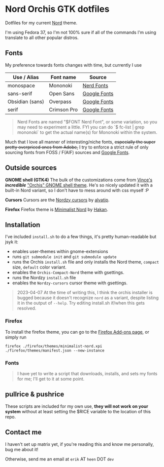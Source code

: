 # Nord Orchis GTK dotfiles

Dotfiles for my current [Nord](https://nordtheme.com) theme.

I'm using Fedora 37, so I'm not 100% sure if all of the commands I'm using translate to all other popular distros.


## Fonts

My preference towards fonts changes with time, but currently I use

| Use / Alias 		| Font name		| Source															|
| ---				| ---			| ---																|
| monospace			| Mononoki		| [Nerd Fonts](https://github.com/ryanoasis/nerd-fonts/releases/)	|
| sans-serif		| Open Sans		| [Google Fonts](https://fonts.google.com/specimen/Open+Sans)		|
| Obsidian (sans)	| Overpass		| [Google Fonts](https://fonts.google.com/specimen/Overpass)		|
| serif				| Crimson Pro	| [Google Fonts](https://fonts.google.com/specimen/Crimson+Pro)		|

> Nerd Fonts are named "$FONT Nerd Font", or some variation, so you may need to experiment a little.
> FYI you can do `$ fc-list | grep mononoki` to get the actual name(s) for Mononoki within the system.

Much that I love all manner of interesting/niche fonts, ~~especially the super pretty overpriced ones from Adobe,~~ I try to enforce a strict rule of only sourcing fonts from FOSS / F(AIF) sources and [Google Fonts](https://fonts.google.com/).


## Outside sources

**GNOME shell (GTK4)**
The bulk of the customizations come from [Vince's](https://vinceliuice.github.io/) ***incredible*** ["Orchis" GNOME shell theme](https://github.com/vinceliuice/Orchis-theme). He's so nicely updated it with a built-in Nord variant, so I don't have to mess around with css myself :P

**Cursors**
Cursors are the [Nordzy cursors](https://github.com/alvatip/Nordzy-cursors) by [alvatip](https://github.com/alvatip).

**Firefox**
Firefox theme is [Minimalist Nord](https://github.com/canbeardig/MinimalistFox) by [Hakan](https://github.com/canbeardig).


## Installation

I've included `install.sh` to do a few things, it's pretty human-readable but jsyk it:
- enables user-themes within gnome-extensions
- runs `git submodule init` and `git submodule update`
- runs the Orchis `install.sh` file and only installs the Nord theme, `compact` size, `default` color variant. 
- enables the `Orchis-Compact-Nord` theme with gsettings.
- runs the Nordzy `install.sh` file 
- enables the `Nordzy-cursors` cursor theme with gsettings.

> 2023-04-07 At the time of writing this, I think the orchis installer is bugged because it doesn't recognize `nord` as a variant, despite listing it in the output of `--help`. Try editing install.sh if/when this gets resolved.

### Firefox

To install the firefox theme, you can go to the [Firefox Add-ons page](https://addons.mozilla.org/en-US/firefox/addon/minimalist-nord/), or simply run

```
firefox ./firefox/themes/minimalist-nord.xpi ./firefox/themes/manifest.json --new-instance
```

### Fonts

> I have yet to write a script that downloads, installs, and sets my fonts for me; I'll get to it at some point.


## pullrice & pushrice

These scripts are included for my own use, **they will not work on your system** without at least setting the $RICE variable to the location of this repo.


## Contact me

I haven't set up matrix yet, if you're reading this and know me personally, bug me about it!

Otherwise, send me an email at `erik` AT `heen` DOT `dev`

